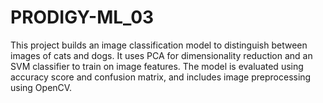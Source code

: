 # PRODIGY-ML_03
This project builds an image classification model to distinguish between images of cats and dogs. It uses PCA for dimensionality reduction and an SVM classifier to train on image features. The model is evaluated using accuracy score and confusion matrix, and includes image preprocessing using OpenCV.
